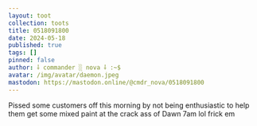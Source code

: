 ```yaml
---
layout: toot
collection: toots
title: 0518091800
date: 2024-05-18
published: true
tags: []
pinned: false
author: ⸸ commander ░ nova ⸸ :~$
avatar: /img/avatar/daemon.jpeg
mastodon: https://mastodon.online/@cmdr_nova/0518091800
---
```


Pissed some customers off this morning by not being enthusiastic to help them get some mixed paint at the crack ass of Dawn 7am lol frick em
